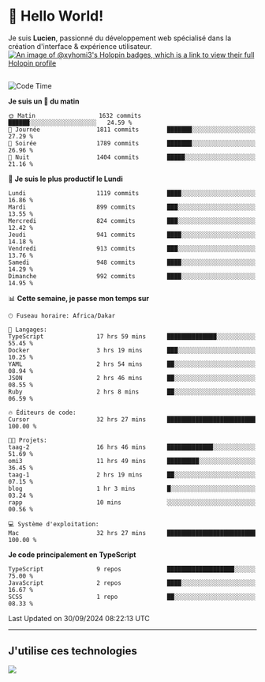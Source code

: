 # 👋 Hello World!

Je suis **Lucien**, passionné du développement web spécialisé dans la création d'interface & expérience utilisateur.
[![An image of @xyhomi3's Holopin badges, which is a link to view their full Holopin profile](https://holopin.me/xyhomi3)](https://holopin.io/@xyhomi3)

##

<!--START_SECTION:waka-->
![Code Time](http://img.shields.io/badge/Code%20Time-2%2C151%20hrs%2032%20mins-blue)

**Je suis un 🐤 du matin** 

```text
🌞 Matin                  1632 commits        ██████░░░░░░░░░░░░░░░░░░░   24.59 % 
🌆 Journée                1811 commits        ███████░░░░░░░░░░░░░░░░░░   27.29 % 
🌃 Soirée                 1789 commits        ███████░░░░░░░░░░░░░░░░░░   26.96 % 
🌙 Nuit                   1404 commits        █████░░░░░░░░░░░░░░░░░░░░   21.16 % 
```
📅 **Je suis le plus productif le Lundi** 

```text
Lundi                    1119 commits        ████░░░░░░░░░░░░░░░░░░░░░   16.86 % 
Mardi                    899 commits         ███░░░░░░░░░░░░░░░░░░░░░░   13.55 % 
Mercredi                 824 commits         ███░░░░░░░░░░░░░░░░░░░░░░   12.42 % 
Jeudi                    941 commits         ████░░░░░░░░░░░░░░░░░░░░░   14.18 % 
Vendredi                 913 commits         ███░░░░░░░░░░░░░░░░░░░░░░   13.76 % 
Samedi                   948 commits         ████░░░░░░░░░░░░░░░░░░░░░   14.29 % 
Dimanche                 992 commits         ████░░░░░░░░░░░░░░░░░░░░░   14.95 % 
```


📊 **Cette semaine, je passe mon temps sur** 

```text
🕑︎ Fuseau horaire: Africa/Dakar

💬 Langages: 
TypeScript               17 hrs 59 mins      ██████████████░░░░░░░░░░░   55.45 % 
Docker                   3 hrs 19 mins       ███░░░░░░░░░░░░░░░░░░░░░░   10.25 % 
YAML                     2 hrs 54 mins       ██░░░░░░░░░░░░░░░░░░░░░░░   08.94 % 
JSON                     2 hrs 46 mins       ██░░░░░░░░░░░░░░░░░░░░░░░   08.55 % 
Ruby                     2 hrs 8 mins        ██░░░░░░░░░░░░░░░░░░░░░░░   06.59 % 

🔥 Éditeurs de code: 
Cursor                   32 hrs 27 mins      █████████████████████████   100.00 % 

🐱‍💻 Projets: 
taag-2                   16 hrs 46 mins      █████████████░░░░░░░░░░░░   51.69 % 
omi3                     11 hrs 49 mins      █████████░░░░░░░░░░░░░░░░   36.45 % 
taag-1                   2 hrs 19 mins       ██░░░░░░░░░░░░░░░░░░░░░░░   07.15 % 
blog                     1 hr 3 mins         █░░░░░░░░░░░░░░░░░░░░░░░░   03.24 % 
rapp                     10 mins             ░░░░░░░░░░░░░░░░░░░░░░░░░   00.56 % 

💻 Système d'exploitation: 
Mac                      32 hrs 27 mins      █████████████████████████   100.00 % 
```

**Je code principalement en TypeScript** 

```text
TypeScript               9 repos             ███████████████████░░░░░░   75.00 % 
JavaScript               2 repos             ████░░░░░░░░░░░░░░░░░░░░░   16.67 % 
SCSS                     1 repo              ██░░░░░░░░░░░░░░░░░░░░░░░   08.33 % 
```




 Last Updated on 30/09/2024 08:22:13 UTC
<!--END_SECTION:waka-->
---

## J'utilise ces technologies

<p align="left">
  <a href="https://skillicons.dev">
    <img src="https://skillicons.dev/icons?i=ts,js,md,scss,tailwind,react,docker,express,astro,vite,nextjs,vercel,figma,ableton" />
  </a>
</p>

